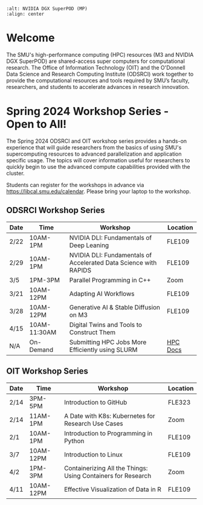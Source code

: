```{image} ./images/superpod.jpg
:alt: NVIDIA DGX SuperPOD (MP)
:align: center 
```

# Welcome

The SMU's high-performance computing (HPC) resources (M3 and NVIDIA DGX
SuperPOD) are shared-access super computers for computational research. The
Office of Information Technology (OIT) and the O'Donnell Data Science and
Research Computing Institute (ODSRCI) work together to provide the
computational resources and tools required by SMU’s faculty, researchers, and
students to accelerate advances in research innovation.

# Spring 2024 Workshop Series - Open to All!

The Spring 2024 ODSRCI and OIT workshop series provides a hands-on experience
that will guide researchers from the basics of using SMU's supercomputing
resources to advanced parallelization and application specific usage. The
topics will cover information useful for researchers to quickly begin to use
the advanced compute capabilities provided with the cluster.

Students can register for the workshops in advance via
https://libcal.smu.edu/calendar. Please bring your laptop to the workshop.

## ODSRCI Workshop Series

| Date  | Time         | Workshop                    			 	 				      | Location   |
| ----- | ------------ | ---------------------------------------------------------------- | ---------- |
| 2/22  | 10AM-1PM     | NVIDIA DLI: Fundamentals of Deep Leaning                         | FLE109     |
| 2/29  | 10AM-1PM     | NVIDIA DLI: Fundamentals of Accelerated Data Science with RAPIDS | FLE109     |
| 3/5   | 1PM-3PM      | Parallel Programming in C++                                      | Zoom       |
| 3/21  | 10AM-12PM    | Adapting AI Workflows                                            | FLE109     |
| 3/28  | 10AM-12PM    | Generative AI & Stable Diffusion on M3                           | FLE109     |
| 4/15  | 10AM-11:30AM | Digital Twins and Tools to Construct Them                        | 
| N/A   | On-Demand    | Submitting HPC Jobs More Efficiently using SLURM                 | [HPC Docs] |

## OIT Workshop Series

| Date  | Time        | Workshop                    								 | Location |
| ----- | ----------- | ------------------------------------------------------------ | -------- |
| 2/14  | 3PM-5PM     | Introduction to GitHub                                       | FLE323   |
| 2/14  | 11AM-1PM    | A Date with K8s: Kubernetes for Research Use Cases           | Zoom     |
| 2/1   | 10AM-1PM    | Introduction to Programming in Python                        | FLE109   |
| 3/7   | 10AM-12PM   | Introduction to Linux                                        | FLE109   |
| 4/2   | 1PM-3PM     | Containerizing All the Things: Using Containers for Research | Zoom     |
| 4/11  | 10AM-12PM   | Effective Visualization of Data in R                         | FLE109   |

[HPC Docs]: <https://southernmethodistuniversity.github.io/hpc_docs/>

